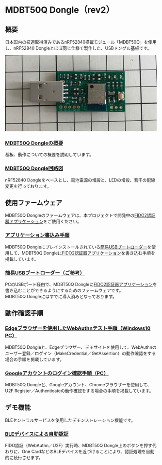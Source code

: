 # MDBT50Q Dongle（rev2）

## 概要

日本国内の技適取得済みであるnRF52840搭載モジュール「MDBT50Q」を使用し、nRF52840 Dongleとほぼ同じ仕様で製作した、USBドングル基板です。

<img src="assets/0021.jpg" width="500">

### [MDBT50Q Dongleの概要](HWSUMMARY_2.md)

基板、動作についての概要を説明しています。

### [MDBT50Q Dongle回路図](pcb_rev2/FIDO2AUTH_002.pdf)

nRF52840 Dongleをベースとし、電池電源の増設と、LEDの増設、若干の配線変更を行っております。

## 使用ファームウェア

MDBT50Q Dongleのファームウェアは、本プロジェクトで開発中の[FIDO2認証器アプリケーション](../../nRF5_SDK_v15.3.0/README.md)をご使用ください。

### [アプリケーション書込み手順](APPINSTALL.md)

MDBT50Q Dongleにプレインストールされている[簡易USBブートローダー](../../nRF5_SDK_v15.3.0/examples/dfu/README.md)を使用して、MDBT50Q Dongleに[FIDO2認証器アプリケーション](../../nRF5_SDK_v15.3.0/README.md)を書き込む手順を掲載しています。

### [簡易USBブートローダー（ご参考）](../../nRF5_SDK_v15.3.0/examples/dfu/README.md)

PCのUSBポート経由で、MDBT50Q Dongleに[FIDO2認証器アプリケーション](../../nRF5_SDK_v15.3.0/README.md)を書き込むことができるようにするためのファームウェアです。<br>
MDBT50Q Dongleにはすでに導入済みとなっております。

## 動作確認手順

### [Edgeブラウザーを使用したWebAuthnテスト手順（Windows10 PC）](WEBAUTHNTEST.md)

MDBT50Q Dongleと、Edgeブラウザー、デモサイトを使用して、WebAuthnのユーザー登録／ログイン（MakeCredential／GetAssertion）の動作確認をする場合の手順を掲載しています。

### [Googleアカウントのログイン確認手順（PC）](PCCHROME.md)

MDBT50Q Dongleと、Googleアカウント、Chromeブラウザーを使用して、U2F Register／Authenticateの動作確認をする場合の手順を掲載しています。

## デモ機能

BLEセントラルサービスを使用したデモンストレーション機能です。

### [BLEデバイスによる自動認証](DEMOFUNC_2.md)

FIDO認証（WebAuthn／U2F）実行時、MDBT50Q Dongle上のボタンを押す代わりに、One CardなどのBLEデバイスを近づけることにより、認証処理を自動的に続行させます。
